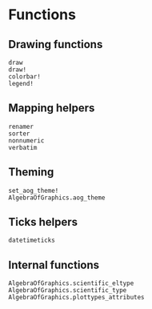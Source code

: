# Functions

## Drawing functions

```@docs
draw
draw!
colorbar!
legend!
```

## Mapping helpers

```@docs
renamer
sorter
nonnumeric
verbatim
```

## Theming

```@docs
set_aog_theme!
AlgebraOfGraphics.aog_theme
```


## Ticks helpers

```@docs
datetimeticks
```

## Internal functions

```@docs
AlgebraOfGraphics.scientific_eltype
AlgebraOfGraphics.scientific_type
AlgebraOfGraphics.plottypes_attributes
```
